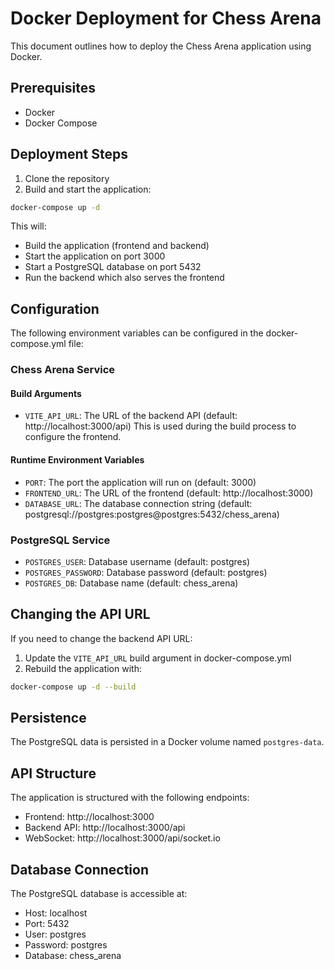 # Docker Deployment for Chess Arena

This document outlines how to deploy the Chess Arena application using Docker.

## Prerequisites

- Docker
- Docker Compose

## Deployment Steps

1. Clone the repository
2. Build and start the application:

```bash
docker-compose up -d
```

This will:
- Build the application (frontend and backend)
- Start the application on port 3000
- Start a PostgreSQL database on port 5432
- Run the backend which also serves the frontend

## Configuration

The following environment variables can be configured in the docker-compose.yml file:

### Chess Arena Service

#### Build Arguments
- `VITE_API_URL`: The URL of the backend API (default: http://localhost:3000/api)
  This is used during the build process to configure the frontend.

#### Runtime Environment Variables
- `PORT`: The port the application will run on (default: 3000)
- `FRONTEND_URL`: The URL of the frontend (default: http://localhost:3000)
- `DATABASE_URL`: The database connection string (default: postgresql://postgres:postgres@postgres:5432/chess_arena)

### PostgreSQL Service
- `POSTGRES_USER`: Database username (default: postgres)
- `POSTGRES_PASSWORD`: Database password (default: postgres)
- `POSTGRES_DB`: Database name (default: chess_arena)

## Changing the API URL

If you need to change the backend API URL:

1. Update the `VITE_API_URL` build argument in docker-compose.yml
2. Rebuild the application with:
```bash
docker-compose up -d --build
```

## Persistence

The PostgreSQL data is persisted in a Docker volume named `postgres-data`.

## API Structure

The application is structured with the following endpoints:

- Frontend: http://localhost:3000
- Backend API: http://localhost:3000/api
- WebSocket: http://localhost:3000/api/socket.io

## Database Connection

The PostgreSQL database is accessible at:
- Host: localhost
- Port: 5432
- User: postgres
- Password: postgres
- Database: chess_arena 